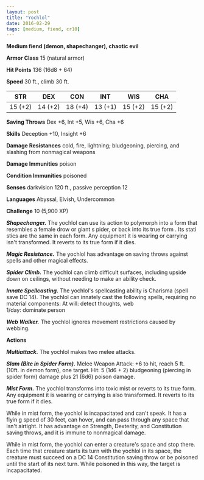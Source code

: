```yaml
---
layout: post
title: "Yochlol"
date: 2016-02-29
tags: [medium, fiend, cr10]
---
```


**Medium fiend (demon, shapechanger), chaotic evil**

**Armor Class** 15 (natural armor)

**Hit Points** 136 (16d8 + 64)

**Speed** 30 ft., climb 30 ft.

|   STR   |   DEX   |   CON   |   INT   |   WIS   |   CHA   |
|:-----:|:-----:|:-----:|:-----:|:-----:|:-----:|
| 15 (+2) | 14 (+2) | 18 (+4) | 13 (+1) | 15 (+2) | 15 (+2) |

**Saving Throws** Dex +6, Int +5, Wis +6, Cha +6

**Skills** Deception +10, Insight +6

**Damage Resistances** cold, fire, lightning; bludgeoning, piercing, and slashing from nonmagical weapons

**Damage Immunities** poison

**Condition Immunities** poisoned

**Senses** darkvision 120 ft., passive perception 12

**Languages** Abyssal, Elvish, Undercommon

**Challenge** 10 (5,900 XP)

***Shapechanger.*** The yochlol can use its action to polymorph
into a form that resembles a female drow or giant s pider, or
back into its true form . Its stati stics are the same in each form.
Any equipment it is wearing or carrying isn't transformed. It
reverts to its true form if it dies.

***Magic Resistance.*** The yochlol has advantage on saving throws
against spells and other magical effects.

***Spider Climb.*** The yochlol can climb difficult surfaces,
including upside down on ceilings, without needing to make an
ability check.

***Innate Spellcasting.*** The yochlol's spellcasting ability is
Charisma (spell save DC 14). The yochlol can innately cast the
following spells, requiring no material components:
At will: detect thoughts, web  
1/day: dominate person  

***Web Walker.*** The yochlol ignores movement restrictions caused
by webbing.

**Actions** 

***Multiattack.*** The yochlol makes two melee attacks.

***Slam (Bite in Spider Form).*** Melee Weapon Attack: +6 to hit,
reach 5 ft. (10ft. in demon form}, one target. Hit: 5 (1d6 + 2)
bludgeoning (piercing in spider form) damage plus 21 (6d6)
poison damage.

***Mist Form.*** The yochlol transforms into toxic mist or reverts to
its true form. Any equipment it is wearing or carrying is also
transformed. It reverts to its true form if it dies.

While in mist form, the yochlol is incapacitated and can't
speak. It has a flyin g speed of 30 feet, can hover, and can
pass through any space that isn't airtight. It has advantage on
Strength, Dexterity, and Constitution saving throws, and it is
immune to nonmagical damage.

While in mist form, the yochlol can enter a creature's space
and stop there. Each time that creature starts its turn with
the yochlol in its space, the creature must succeed on a DC
14 Constitution saving throw or be poisoned until the start
of its next turn. While poisoned in this way, the target is
incapacitated.